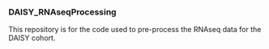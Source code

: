 ### DAISY_RNAseqProcessing ###

This repository is for the code used to pre-process the RNAseq data for the DAISY cohort.  
